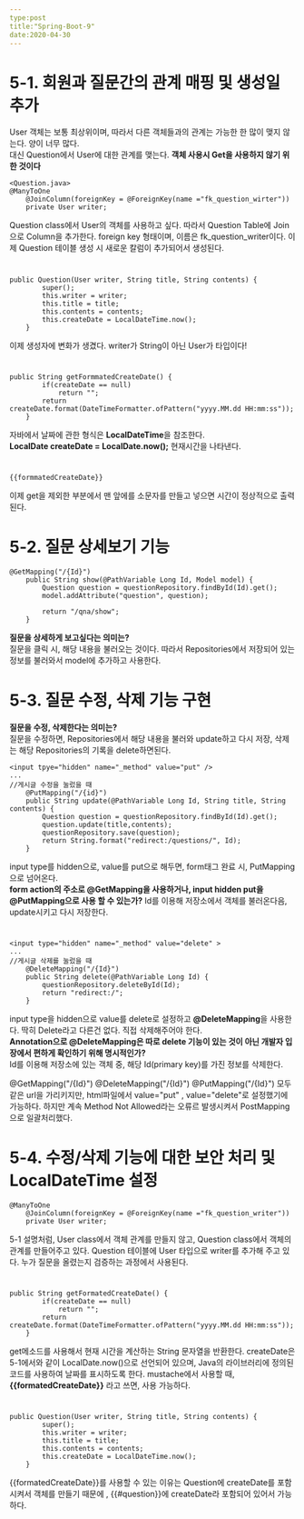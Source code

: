 ```yaml
---
type:post
title:"Spring-Boot-9"
date:2020-04-30
---
```


# 5-1. 회원과 질문간의 관계 매핑 및 생성일 추가

User 객체는 보통 최상위이며, 따라서 다른 객체들과의 관계는 가능한 한 많이 맺지 않는다. 양이 너무 많다.   
대신 Question에서 User에 대한 관계를 맺는다. **객체 사용시 Get을 사용하지 않기 위한 것이다**   

```
<Question.java>
@ManyToOne
	@JoinColumn(foreignKey = @ForeignKey(name ="fk_question_wirter"))
	private User writer;
```
Question class에서 User의 객체를 사용하고 싶다. 따라서 Question Table에 Join으로 Column을 추가한다. 
foreign key 형태이며, 이름은 fk_question_writer이다. 이제 Question 테이블 생성 시 새로운 칼럼이 추가되어서 생성된다.
#

```
public Question(User writer, String title, String contents) {
		super();
		this.writer = writer;
		this.title = title;
		this.contents = contents;
		this.createDate = LocalDateTime.now();
	}
```
이제 생성자에 변화가 생겼다. writer가 String이 아닌 User가 타입이다!
#

```
public String getFormmatedCreateDate() {
		if(createDate == null)
			return "";
		return createDate.format(DateTimeFormatter.ofPattern("yyyy.MM.dd HH:mm:ss"));
	}
```
자바에서 날짜에 관한 형식은 **LocalDateTime**을 참조한다.   
**LocalDate createDate = LocalDate.now();** 현재시간을 나타낸다.
#

```
{{formmatedCreateDate}}
```
이제 get을 제외한 부분에서 맨 앞에를 소문자를 만들고 넣으면 시간이 정상적으로 출력된다.

# 5-2. 질문 상세보기 기능

```
@GetMapping("/{Id}")
	public String show(@PathVariable Long Id, Model model) {
		Question question = questionRepository.findById(Id).get();
		model.addAttribute("question", question);
		
		return "/qna/show";
	}
```
**질문을 상세하게 보고싶다는 의미는?**   
질문을 클릭 시, 해당 내용을 불러오는 것이다. 따라서 Repositories에서 저장되어 있는 정보를 불러와서 model에 추가하고 사용한다.

# 5-3. 질문 수정, 삭제 기능 구현

**질문을 수정, 삭제한다는 의미는?**   
질문을 수정하면, Repositories에서 해당 내용을 불러와 update하고 다시 저장, 삭제는 해당 Repositories의 기록을 delete하면된다. 

```
<input tpye="hidden" name="_method" value="put" />
...
//게시글 수정을 눌렀을 때
	@PutMapping("/{id}")
	public String update(@PathVariable Long Id, String title, String contents) {
		Question question = questionRepository.findById(Id).get();
		question.update(title,contents);
		questionRepository.save(question);
		return String.format("redirect:/questions/", Id);
	}
```
input type를 hidden으로, value를 put으로 해두면, form태그 완료 시, PutMapping으로 넘어온다.   
**form action의 주소로 @GetMapping을 사용하거나, input hidden put을 @PutMapping으로 사용 할 수 있는가?**
Id를 이용해 저장소에서 객체를 불러온다음, update시키고 다시 저장한다.
#

```
<input type="hidden" name="_method" value="delete" >
...
//게시글 삭제를 눌렀을 때
	@DeleteMapping("/{Id}")
	public String delete(@PathVariable Long Id) {
		questionRepository.deleteById(Id);
		return "redirect:/";
	}
```
input type을 hidden으로 value를 delete로 설정하고 **@DeleteMapping**을 사용한다. 딱히 Delete라고 다른건 없다. 직접 삭제해주어야 한다.   
**Annotation으로 @DeleteMapping은 따로 delete 기능이 있는 것이 아닌 개발자 입장에서 편하게 확인하기 위해 명시적인가?**   
Id를 이용해 저장소에 있는 객체 중, 해당 Id(primary key)를 가진 정보를 삭제한다.   

@GetMapping("/{Id}") @DeleteMapping("/{Id}") @PutMapping("/{Id}") 모두 같은 url을 가리키지만, html파일에서 value="put" , value="delete"로 설정했기에 가능하다. 하지만 계속 Method Not Allowed라는 오류르 발생시켜서 PostMapping으로 일괄처리했다.

# 5-4. 수정/삭제 기능에 대한 보안 처리 및 LocalDateTime 설정
```
@ManyToOne
	@JoinColumn(foreignKey = @ForeignKey(name ="fk_question_writer"))
	private User writer;
```
5-1 설명처럼, User class에서 객체 관계를 만들지 않고, Question class에서 객체의 관계를 만들어주고 있다. Question 테이블에 User 타입으로 writer를 추가해 주고 있다. 누가 질문을 올렸는지 검증하는 과정에서 사용된다. 
#

```
public String getFormatedCreateDate() {
		if(createDate == null)
			return "";
		return createDate.format(DateTimeFormatter.ofPattern("yyyy.MM.dd HH:mm:ss"));
	}
```
get메소드를 사용해서 현재 시간을 계산하는 String 문자열을 반환한다. createDate은 5-1에서와 같이 LocalDate.now()으로 선언되어 있으며, Java의 라이브러리에 정의된 코드를 사용하여 날짜를 표시하도록 한다. mustache에서 사용할 때, **{{formatedCreateDate}}** 라고 쓰면, 사용 가능하다.
#

```
public Question(User writer, String title, String contents) {
		super();
		this.writer = writer;
		this.title = title;
		this.contents = contents;
		this.createDate = LocalDateTime.now();
	}
```
{{formatedCreateDate}}를 사용할 수 있는 이유는 Question에 createDate를 포함시켜서 객체를 만들기 때문에 , {{#question}}에 createDate라 포함되어 있어서 가능하다.


